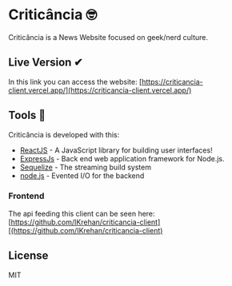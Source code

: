 # Criticância 🤓
Criticância is a News Website focused on geek/nerd culture. 

## Live Version ✔
In this link you can access the website: [https://criticancia-client.vercel.app/](https://criticancia-client.vercel.app/)

## Tools 🔧

Criticância is developed with this:

* [ReactJS](https://reactjs.org) - A JavaScript library for building user interfaces!
* [ExpressJs](https://expressjs.com/) - Back end web application framework for Node.js.
* [Sequelize](https://sequelize.org/) - The streaming build system
* [node.js](https://nodejs.org/) - Evented I/O for the backend

### Frontend
The api feeding this client can be seen here: [https://github.com/IKrehan/criticancia-client][(https://github.com/IKrehan/criticancia-client)

 

License
----
MIT
